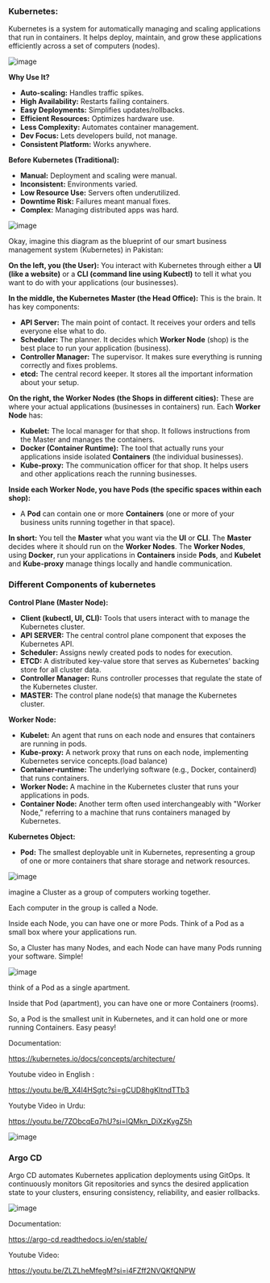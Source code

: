 ### **Kubernetes:**


Kubernetes is a system for automatically managing and scaling applications that run in containers. It helps deploy, maintain, and grow these applications efficiently across a set of computers (nodes).

  ![image](https://github.com/user-attachments/assets/362a8f03-ed56-4598-afc4-46dd97eed567)

  


**Why Use It?**

* **Auto-scaling:** Handles traffic spikes.
* **High Availability:** Restarts failing containers.
* **Easy Deployments:** Simplifies updates/rollbacks.
* **Efficient Resources:** Optimizes hardware use.
* **Less Complexity:** Automates container management.
* **Dev Focus:** Lets developers build, not manage.
* **Consistent Platform:** Works anywhere.

**Before Kubernetes (Traditional):**

* **Manual:** Deployment and scaling were manual.
* **Inconsistent:** Environments varied.
* **Low Resource Use:** Servers often underutilized.
* **Downtime Risk:** Failures meant manual fixes.
* **Complex:** Managing distributed apps was hard.
  



![image](https://github.com/user-attachments/assets/06001415-96b2-4b0c-a704-1e0d6c7cd431)


Okay, imagine this diagram as the blueprint of our smart business management system (Kubernetes) in Pakistan:

**On the left, you (the User):** You interact with Kubernetes through either a **UI (like a website)** or a **CLI (command line using Kubectl)** to tell it what you want to do with your applications (our businesses).

**In the middle, the Kubernetes Master (the Head Office):** This is the brain. It has key components:

* **API Server:** The main point of contact. It receives your orders and tells everyone else what to do.
* **Scheduler:** The planner. It decides which **Worker Node** (shop) is the best place to run your application (business).
* **Controller Manager:** The supervisor. It makes sure everything is running correctly and fixes problems.
* **etcd:** The central record keeper. It stores all the important information about your setup.

**On the right, the Worker Nodes (the Shops in different cities):** These are where your actual applications (businesses in containers) run. Each **Worker Node** has:

* **Kubelet:** The local manager for that shop. It follows instructions from the Master and manages the containers.
* **Docker (Container Runtime):** The tool that actually runs your applications inside isolated **Containers** (the individual businesses).
* **Kube-proxy:** The communication officer for that shop. It helps users and other applications reach the running businesses.

**Inside each Worker Node, you have Pods (the specific spaces within each shop):**

* A **Pod** can contain one or more **Containers** (one or more of your business units running together in that space).

**In short:** You tell the **Master** what you want via the **UI** or **CLI**. The **Master** decides where it should run on the **Worker Nodes**. The **Worker Nodes**, using **Docker**, run your applications in **Containers** inside **Pods**, and **Kubelet** and **Kube-proxy** manage things locally and handle communication.


### Different Components of kubernetes




**Control Plane (Master Node):**

* **Client (kubectl, UI, CLI):** Tools that users interact with to manage the Kubernetes cluster.
* **API SERVER:** The central control plane component that exposes the Kubernetes API.
* **Scheduler:** Assigns newly created pods to nodes for execution.
* **ETCD:** A distributed key-value store that serves as Kubernetes' backing store for all cluster data.
* **Controller Manager:** Runs controller processes that regulate the state of the Kubernetes cluster.
* **MASTER:** The control plane node(s) that manage the Kubernetes cluster.

**Worker Node:**

* **Kubelet:** An agent that runs on each node and ensures that containers are running in pods.
* **Kube-proxy:** A network proxy that runs on each node, implementing Kubernetes service concepts.(load balance)
* **Container-runtime:** The underlying software (e.g., Docker, containerd) that runs containers.
* **Worker Node:** A machine in the Kubernetes cluster that runs your applications in pods.
* **Container Node:** Another term often used interchangeably with "Worker Node," referring to a machine that runs containers managed by Kubernetes.

**Kubernetes Object:**

* **Pod:** The smallest deployable unit in Kubernetes, representing a group of one or more containers that share storage and network resources.


![image](https://github.com/user-attachments/assets/d9754968-ef6e-4f3a-a202-1238c8663c65)

imagine a Cluster as a group of computers working together.

Each computer in the group is called a Node.

Inside each Node, you can have one or more Pods. Think of a Pod as a small box where your applications run.

So, a Cluster has many Nodes, and each Node can have many Pods running your software. Simple!


![image](https://github.com/user-attachments/assets/484331a1-7e68-4461-970a-bc0624090627)

 think of a Pod as a single apartment.

Inside that Pod (apartment), you can have one or more Containers (rooms).

So, a Pod is the smallest unit in Kubernetes, and it can hold one or more running Containers. Easy peasy!




Documentation:

https://kubernetes.io/docs/concepts/architecture/

Youtube video in English :

https://youtu.be/B_X4l4HSgtc?si=gCUD8hgKItndTTb3


Youtybe Video in Urdu:

https://youtu.be/7ZObcqEq7hU?si=IQMkn_DiXzKygZ5h

![image](https://github.com/user-attachments/assets/809e305e-c342-496a-bd79-e1d6d60c2e85)


### Argo CD

Argo CD automates Kubernetes application deployments using GitOps. It continuously monitors Git repositories and syncs the desired application state to your clusters, ensuring consistency, reliability, and easier rollbacks.

![image](https://github.com/user-attachments/assets/b1f6d1df-a58e-4078-b29d-132b46c162db)


Documentation:

https://argo-cd.readthedocs.io/en/stable/

Youtube Video:

https://youtu.be/ZLZLheMfegM?si=i4FZff2NVQKfQNPW

